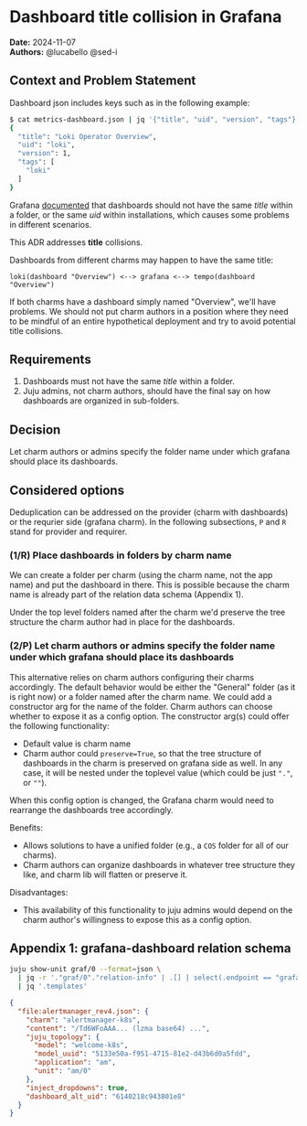 # Dashboard title collision in Grafana
**Date:** 2024-11-07<br/>
**Authors:** @lucabello @sed-i


## Context and Problem Statement
Dashboard json includes keys such as in the following example:
```bash
$ cat metrics-dashboard.json | jq '{"title", "uid", "version", "tags"}'
{
  "title": "Loki Operator Overview",
  "uid": "loki",
  "version": 1,
  "tags": [
    "loki"
  ]
}
```

Grafana [documented](https://grafana.com/docs/grafana/latest/administration/provisioning/#reusable-dashboard-urls) that dashboards should not have the same *title* within a folder, or the same *uid* within
installations, which causes some problems in different scenarios.

This ADR addresses **title** collisions.

Dashboards from different charms may happen to have the same title:

`loki(dashboard "Overview") <--> grafana <--> tempo(dashboard "Overview")`

If both charms have a dashboard simply named "Overview", we'll have problems.
We should not put charm authors in a position where they need to be mindful of an entire hypothetical deployment and try
to avoid potential title collisions.


## Requirements
1. Dashboards must not have the same *title* within a folder.
2. Juju admins, not charm authors, should have the final say on how dashboards are organized in sub-folders.

## Decision
Let charm authors or admins specify the folder name under which grafana should place its dashboards.

## Considered options
Deduplication can be addressed on the provider (charm with dashboards) or the requrier side (grafana charm).
In the following subsections, `P` and `R` stand for provider and requirer.

### (1/R) Place dashboards in folders by charm name

We can create a folder per charm (using the charm name, not the app name) and put the dashboard in there.
This is possible because the charm name is already part of the relation data schema (Appendix 1).

Under the top level folders named after the charm we'd preserve the tree structure the charm author had in place for the
dashboards.

### (2/P) Let charm authors or admins specify the folder name under which grafana should place its dashboards

This alternative relies on charm authors configuring their charms accordingly. The default behavior would be either the
"General" folder (as it is right now) or a folder named after the charm name.
We could add a constructor arg for the name of the folder. Charm authors can choose whether to expose it as a config
option. The constructor arg(s) could offer the following functionality:
- Default value is charm name
- Charm author could `preserve=True`, so that the tree structure of dashboards in the charm is preserved on grafana side
  as well. In any case, it will be nested under the toplevel value (which could be just `"."`, or `""`).

When this config option is changed, the Grafana charm would need to rearrange the dashboards tree accordingly.

Benefits:
- Allows solutions to have a unified folder (e.g., a `COS` folder for all of our charms).
- Charm authors can organize dashboards in whatever tree structure they like, and charm lib will flatten or preserve it.

Disadvantages:
- This availability of this functionality to juju admins would depend on the charm author's willingness to expose this
  as a config option.

## Appendix 1: grafana-dashboard relation schema
```bash
juju show-unit graf/0 --format=json \
  | jq -r '."graf/0"."relation-info" | .[] | select(.endpoint == "grafana-dashboard") | ."application-data".dashboards' \
  | jq '.templates'
```
```json
{
  "file:alertmanager_rev4.json": {
    "charm": "alertmanager-k8s",
    "content": "/Td6WFoAAA... (lzma base64) ...",
    "juju_topology": {
      "model": "welcome-k8s",
      "model_uuid": "5133e50a-f951-4715-81e2-d43b6d0a5fdd",
      "application": "am",
      "unit": "am/0"
    },
    "inject_dropdowns": true,
    "dashboard_alt_uid": "6140218c943801e8"
  }
}
```
